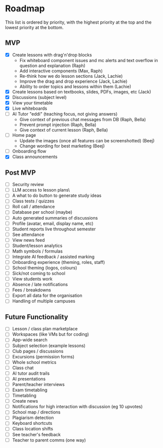 # Roadmap

This list is ordered by priority, with the highest priority at the top and the lowest priority at the bottom.

## MVP

- [x] Create lessons with drag'n'drop blocks
  - Fix whiteboard component issues and mc alerts and text overflow in question and explanation (Raph)
  - Add interactive components (Max, Raph)
  - Re-think how we do lesson sections (Jack, Lachie)
  - Improve the drag and drop experience (Jack, Lachie)
  - Ability to order topics and lessons within them (Lachie)
- [x] Create lessons based on textbooks, slides, PDFs, images, etc (Jack)
- [x] Discussions (subject level)
- [x] View your timetable
- [x] Live whiteboards
- [ ] AI Tutor "eddi" (teaching focus, not giving answers)
  - Give context of previous chat messages from DB (Raph, Bella)
  - Prevent prompt injection (Raph, Bella)
  - Give context of current lesson (Raph, Bella)
- [ ] Home page
  - Update the images (once all features can be screenshotted) (Beej)
  - Change wording for best marketing (Beej)
- [ ] Onboarding flow
- [x] Class announcements

## Post MVP

- [ ] Security review
- [ ] LLM access to lesson plans\
- [ ] A what to do button to generate study ideas
- [ ] Class tests / quizzes
- [ ] Roll call / attendance
- [ ] Database per school (maybe)
- [ ] Auto generated summaries of discussions
- [ ] Profile (avatar, email, display name, etc)
- [ ] Student reports live throughout semester
- [ ] See attendance
- [ ] View news feed
- [ ] Student/lesson analytics
- [ ] Math symbols / formulas
- [ ] Integrate AI feedback / assisted marking
- [ ] Onboarding experience (theming, roles, staff)
- [ ] School theming (logos, colours)
- [ ] Sick/not coming to school
- [ ] View students work
- [ ] Absence / late notifications
- [ ] Fees / breakdowns
- [ ] Export all data for the organisation
- [ ] Handling of multiple campuses

## Future Functionality

- [ ] Lesson / class plan marketplace
- [ ] Workspaces (like VMs but for coding)
- [ ] App-wide search
- [ ] Subject selection (example lessons)
- [ ] Club pages / discussions
- [ ] Excursions (permission forms)
- [ ] Whole school metrics
- [ ] Class chat
- [ ] AI tutor audit trails
- [ ] AI presentations
- [ ] Parent/teacher interviews
- [ ] Exam timetabling
- [ ] Timetabling
- [ ] Create news
- [ ] Notifications for high interaction with discussion (eg 10 upvotes)
- [ ] School map / directions
- [ ] Plagiarism detection
- [ ] Keyboard shortcuts
- [ ] Class location shifts
- [ ] See teacher's feedback
- [ ] Teacher to parent comms (one way)
